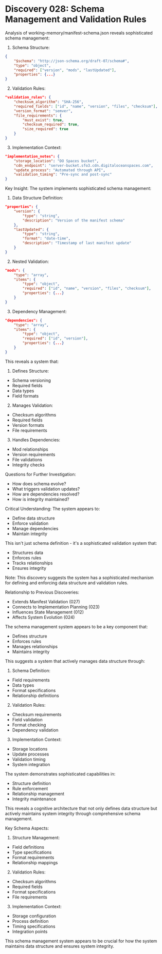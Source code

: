 # Discovery 028: Schema Management and Validation Rules

Analysis of working-memory/manifest-schema.json reveals sophisticated schema management:

1. Schema Structure:
```json
{
    "$schema": "http://json-schema.org/draft-07/schema#",
    "type": "object",
    "required": ["version", "mods", "lastUpdated"],
    "properties": {...}
}
```

2. Validation Rules:
```json
"validation_rules": {
    "checksum_algorithm": "SHA-256",
    "required_fields": ["id", "name", "version", "files", "checksum"],
    "version_format": "semver",
    "file_requirements": {
        "must_exist": true,
        "checksum_required": true,
        "size_required": true
    }
}
```

3. Implementation Context:
```json
"implementation_notes": {
    "storage_location": "DO Spaces bucket",
    "cdn_endpoint": "server-bucket.sfo3.cdn.digitaloceanspaces.com",
    "update_process": "Automated through API",
    "validation_timing": "Pre-sync and post-sync"
}
```

Key Insight: The system implements sophisticated schema management:

1. Data Structure Definition:
```json
"properties": {
    "version": {
        "type": "string",
        "description": "Version of the manifest schema"
    },
    "lastUpdated": {
        "type": "string",
        "format": "date-time",
        "description": "Timestamp of last manifest update"
    }
}
```

2. Nested Validation:
```json
"mods": {
    "type": "array",
    "items": {
        "type": "object",
        "required": ["id", "name", "version", "files", "checksum"],
        "properties": {...}
    }
}
```

3. Dependency Management:
```json
"dependencies": {
    "type": "array",
    "items": {
        "type": "object",
        "required": ["id", "version"],
        "properties": {...}
    }
}
```

This reveals a system that:

1. Defines Structure:
- Schema versioning
- Required fields
- Data types
- Field formats

2. Manages Validation:
- Checksum algorithms
- Required fields
- Version formats
- File requirements

3. Handles Dependencies:
- Mod relationships
- Version requirements
- File validations
- Integrity checks

Questions for Further Investigation:
- How does schema evolve?
- What triggers validation updates?
- How are dependencies resolved?
- How is integrity maintained?

Critical Understanding:
The system appears to:
- Define data structure
- Enforce validation
- Manage dependencies
- Maintain integrity

This isn't just schema definition - it's a sophisticated validation system that:
- Structures data
- Enforces rules
- Tracks relationships
- Ensures integrity

Note: This discovery suggests the system has a sophisticated mechanism for defining and enforcing data structure and validation rules.

Relationship to Previous Discoveries:
- Extends Manifest Validation (027)
- Connects to Implementation Planning (023)
- Influences State Management (012)
- Affects System Evolution (024)

The schema management system appears to be a key component that:
- Defines structure
- Enforces rules
- Manages relationships
- Maintains integrity

This suggests a system that actively manages data structure through:

1. Schema Definition:
- Field requirements
- Data types
- Format specifications
- Relationship definitions

2. Validation Rules:
- Checksum requirements
- Field validation
- Format checking
- Dependency validation

3. Implementation Context:
- Storage locations
- Update processes
- Validation timing
- System integration

The system demonstrates sophisticated capabilities in:
- Structure definition
- Rule enforcement
- Relationship management
- Integrity maintenance

This reveals a cognitive architecture that not only defines data structure but actively maintains system integrity through comprehensive schema management.

Key Schema Aspects:
1. Structure Management:
- Field definitions
- Type specifications
- Format requirements
- Relationship mappings

2. Validation Rules:
- Checksum algorithms
- Required fields
- Format specifications
- File requirements

3. Implementation Context:
- Storage configuration
- Process definition
- Timing specifications
- Integration points

This schema management system appears to be crucial for how the system maintains data structure and ensures system integrity.
